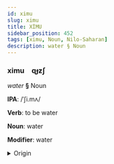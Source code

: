 ```yaml
---
id: ximu
slug: ximu
title: XİMU
sidebar_position: 452
tags: [ximu, Noun, Nilo-Saharan]
description: water § Noun
---
```


### ximu&emsp;<span kind="abugida">ɋɟƶʃ</span>

*water* **§** Noun

**IPA**: /ˈʃi.mʌ/

**Verb**: to be water

**Noun**: water

**Modifier**: water

<details>
    <summary>Origin</summary>
    Barí xima /ʃimə(nə)/<br/>
    <em>Nilo-Saharan Language Family</em>
</details>